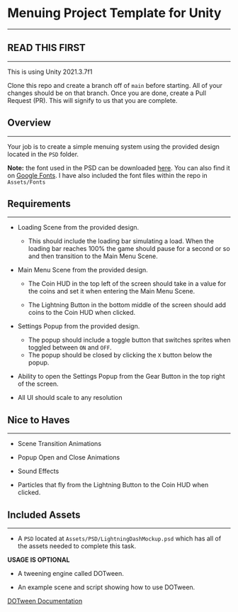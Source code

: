# Menuing Project Template for Unity

---

## READ THIS FIRST

---

This is using Unity 2021.3.7f1

Clone this repo and create a branch off of `main` before starting. All of your changes should be on that branch. Once you are done, create a Pull Request (PR). This will signify to us that you are complete.

## Overview

---

Your job is to create a simple menuing system using the provided design located in the `PSD` folder.



**Note:** the font used in the PSD can be downloaded [here](https://fonts.google.com/download?family=Manrope). You can also find it on [Google Fonts](https://fonts.google.com/specimen/Manrope?query=Manrope). I have also included the font files within the repo in `Assets/Fonts` 

## Requirements

---

- Loading Scene from the provided design.
  
  - This should include the loading bar simulating a load. When the loading bar reaches 100% the game should pause for a second or so and then transition to the Main Menu Scene.

- Main Menu Scene from the provided design.
  
  - The Coin HUD in the top left of the screen should take in a value for the coins and set it when entering the Main Menu Scene.
  
  - The Lightning Button in the bottom middle of the screen should add coins to the Coin HUD when clicked.

- Settings Popup from the provided design.
  
  - The popup should include a toggle button that switches sprites when toggled between `ON` and `OFF`.
  - The popup should be closed  by clicking the `X` button below the popup.

- Ability to open the Settings Popup from the Gear Button in the top right of the screen.

- All UI should scale to any resolution

## Nice to Haves

---

- Scene Transition Animations

- Popup Open and Close Animations

- Sound Effects

- Particles that fly from the Lightning Button to the Coin HUD when clicked.



## Included Assets

---

- A `PSD` located at `Assets/PSD/LightningDashMockup.psd` which has all of the assets needed to complete this task.

**USAGE IS OPTIONAL**

- A tweening engine called DOTween.

- An example scene and script showing how to use DOTween.

[DOTween Documentation](http://dotween.demigiant.com/documentation.php)
